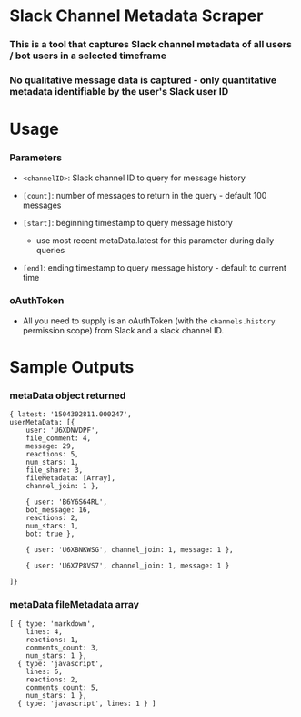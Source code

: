 # Slack Channel Metadata Scraper

### This is a tool that captures Slack channel metadata of all users / bot users in a selected timeframe

### **No qualitative message data is captured** - only quantitative metadata identifiable by the user's Slack user ID

# Usage
### Parameters 

- `<channelID>`: Slack channel ID to query for message history

- `[count]`: number of messages to return in the query - default 100 messages
- `[start]`: beginning timestamp to query message history
    - use most recent metaData.latest for this parameter during daily queries
- `[end]`: ending timestamp to query message history - default to current time

### oAuthToken

- All you need to supply is an oAuthToken (with the `channels.history` permission scope) from Slack and a slack channel ID.


# Sample Outputs

### metaData object returned
```
{ latest: '1504302811.000247',
userMetaData: [{ 
    user: 'U6XDNVDPF',
    file_comment: 4,
    message: 29,
    reactions: 5,
    num_stars: 1,
    file_share: 3,
    fileMetadata: [Array],
    channel_join: 1 },

    { user: 'B6Y6S64RL',
    bot_message: 16,
    reactions: 2,
    num_stars: 1,
    bot: true },

    { user: 'U6XBNKWSG', channel_join: 1, message: 1 },

    { user: 'U6X7P8VS7', channel_join: 1, message: 1 } 

]}
```

### metaData fileMetadata array

```
[ { type: 'markdown',
    lines: 4,
    reactions: 1,
    comments_count: 3,
    num_stars: 1 },
  { type: 'javascript',
    lines: 6,
    reactions: 2,
    comments_count: 5,
    num_stars: 1 },
  { type: 'javascript', lines: 1 } ]
```